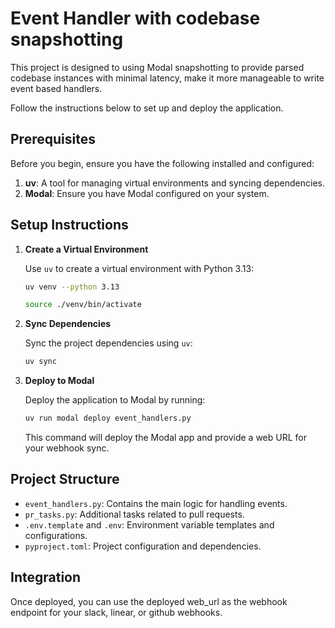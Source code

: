 # Event Handler with codebase snapshotting

This project is designed to using Modal snapshotting to provide parsed codebase instances with minimal latency, make it more manageable to write event based handlers. 

Follow the instructions below to set up and deploy the application.

## Prerequisites

Before you begin, ensure you have the following installed and configured:

1. **uv**: A tool for managing virtual environments and syncing dependencies.
2. **Modal**: Ensure you have Modal configured on your system.

## Setup Instructions

1. **Create a Virtual Environment**

   Use `uv` to create a virtual environment with Python 3.13:

   ```bash
   uv venv --python 3.13

   source ./venv/bin/activate
   ```

2. **Sync Dependencies**

   Sync the project dependencies using `uv`:

   ```bash
   uv sync
   ```

3. **Deploy to Modal**

   Deploy the application to Modal by running:

   ```bash
   uv run modal deploy event_handlers.py
   ```

   This command will deploy the Modal app and provide a web URL for your webhook sync.

## Project Structure

- `event_handlers.py`: Contains the main logic for handling events.
- `pr_tasks.py`: Additional tasks related to pull requests.
- `.env.template` and `.env`: Environment variable templates and configurations.
- `pyproject.toml`: Project configuration and dependencies.


## Integration

Once deployed, you can use the deployed web_url as the webhook endpoint for your slack, linear, or github webhooks.
